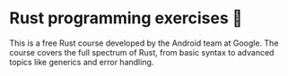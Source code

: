 # Rust programming exercises 🦀

This is a free Rust course developed by the Android team at Google. The course covers the full spectrum of Rust, from basic syntax to advanced topics like generics and error handling.
